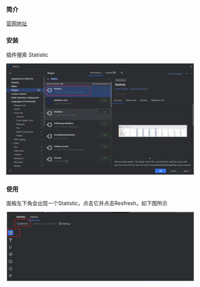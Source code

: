 ### 简介

[官网地址](https://plugins.jetbrains.com/plugin/4509-statistic)

### 安装

插件搜索 Statistic

![1736147717581](image/7.Statistic/1736147717581.png)

### 使用

面板左下角会出现一个Statistic，点击它并点击Resfresh，如下图所示

![1736147814957](image/7.Statistic/1736147814957.png)
